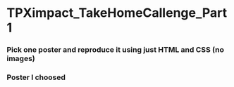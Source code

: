 # TPXimpact_TakeHomeCallenge_Part1

### Pick one poster and reproduce it using just HTML and CSS (no images)

### Poster I choosed
